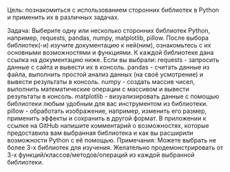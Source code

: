 Цель: познакомиться с использованием сторонних библиотек в Python и применить их в различных задачах.

Задача:
Выберите одну или несколько сторонних библиотек Python, например, requests, pandas, numpy, matplotlib, pillow.
После выбора библиотек(-и) изучите документацию к ней(ним), ознакомьтесь с их основными возможностями и функциями. К каждой библиотеке дана ссылка на документацию ниже.
Если вы выбрали:
requests - запросить данные с сайта и вывести их в консоль.
pandas - считать данные из файла, выполнить простой анализ данных (на своё усмотрение) и вывести результаты в консоль.
numpy - создать массив чисел, выполнить математические операции с массивом и вывести результаты в консоль.
matplotlib - визуализировать данные с помощью библиотеки любым удобным для вас инструментом из библиотеки.
pillow - обработать изображение, например, изменить его размер, применить эффекты и сохранить в другой формат.
В приложении к ссылке на GitHub напишите комментарий о возможностях, которые предоставила вам выбранная библиотека и как вы расширили возможности Python с её помощью.
Примечания:
Можете выбрать не более 3-х библиотек для изучения.
Желательно продемонстрировать от 3-х функций/классов/методов/операций из каждой выбранной библиотеки.
